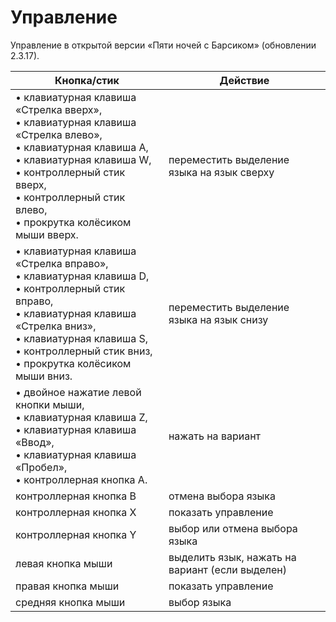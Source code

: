 # Управление

Управление в открытой версии «Пяти ночей с Барсиком» (обновлении 2.3.17).

| Кнопка/стик | Действие |
| --- | --- |
| • клавиатурная клавиша «Стрелка вверх»,<br>• клавиатурная клавиша «Стрелка влево»,<br>• клавиатурная клавиша A,<br>• клавиатурная клавиша W,<br>• контроллерный стик вверх,<br>• контроллерный стик влево,<br>• прокрутка колёсиком мыши вверх. | переместить выделение языка на язык сверху |
| • клавиатурная клавиша «Стрелка вправо»,<br>• клавиатурная клавиша D,<br>• контроллерный стик вправо,<br>• клавиатурная клавиша «Стрелка вниз»,<br>• клавиатурная клавиша S,<br>• контроллерный стик вниз,<br>• прокрутка колёсиком мыши вниз. | переместить выделение языка на язык снизу |
| • двойное нажатие левой кнопки мыши,<br>• клавиатурная клавиша Z,<br>• клавиатурная клавиша «Ввод»,<br>• клавиатурная клавиша «Пробел»,<br>• контроллерная кнопка A. | нажать на вариант |
| контроллерная кнопка B | отмена выбора языка |
| контроллерная кнопка X | показать управление |
| контроллерная кнопка Y | выбор или отмена выбора языка |
| левая кнопка мыши | выделить язык, нажать на вариант (если выделен) |
| правая кнопка мыши | показать управление |
| средняя кнопка мыши | выбор языка |
